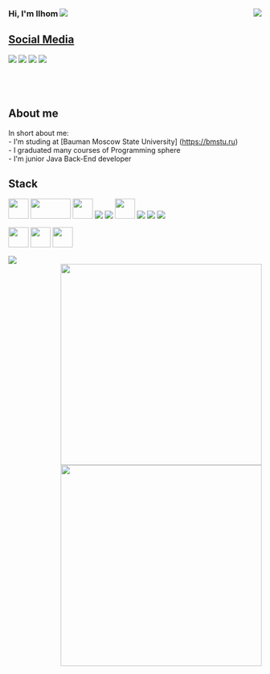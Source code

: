 ### Hi, I'm Ilhom  <img src="https://img.icons8.com/color/20/000000/instagram-verification-badge.png"/><a href="" target="_blank"> <img align="right" src="https://komarev.com/ghpvc/?username=NazirovJr"/>

<h2>Social Media</h2>
<a href="https://t.me/NJR_Ilhom" target="_blank"><img src="https://img.icons8.com/color/40/000000/telegram-app--v4.png"/></a>
<a href="https://www.linkedin.com/in/ilhomjon-nazirov-133a5a1b7" target="_blank"><img src="https://img.icons8.com/color/40/000000/linkedin-circled--v2.png"/></a>
<a href="https://vk.com/nazirovjr" target="_blank"><img src="https://img.icons8.com/color/40/000000/vk-circled.png"/></a>
<a href="https://www.instagram.com/nazirov_jr" target="_blank"><img src="https://img.icons8.com/color/40/000000/instagram-new--v1.png"/></a>

 
 
 
<br /><h2><br />About me</h2> 
In short about me:
<br/>- I'm studing at [Bauman Moscow State University] (https://bmstu.ru)
<br/>- I graduated many courses of Programming sphere
<br/>- I'm junior Java Back-End developer 
      




<div>   
 <h2>Stack</h2>
 <img src = "https://media4.giphy.com/media/KzJkzjggfGN5Py6nkT/giphy.gif" width = "40px" height = "40px"> 
<img src = "https://media.giphy.com/media/kH1DBkPNyZPOk0BxrM/giphy.gif" width = "80px" height = "40px">

<a target="_blank" rel="noopener noreferrer" href="https://code.visualstudio.com/">
<img src = "https://media4.giphy.com/media/IdyAQJVN2kVPNUrojM/giphy.gif" width = "40px" height = "40px"></a> 
<a target="_blank" rel="noopener noreferrer" href="https://visualstudio.microsoft.com/ru/"><img src="https://img.icons8.com/fluency/42/000000/visual-studio-2019.png"/></a> 
 <a target="_blank" rel="noopener noreferrer" href="https://www.jetbrains.com/ru-ru/"><img src="https://img.icons8.com/color/40/000000/intellij-idea.png"/></a>  



 <img src = "https://media.giphy.com/media/LMt9638dO8dftAjtco/giphy.gif" width = "40px" height = "40px"> 
 <img src="https://img.icons8.com/nolan/40/java-coffee-cup-logo.png"/> 
 <img src="https://img.icons8.com/color/40/000000/c-plus-plus-logo.png"/> 
 <img src="https://img.icons8.com/color/40/000000/c-programming.png"/>


<a target="_blank" rel="noopener noreferrer" href="https://spring.io/"><img src = "https://media.giphy.com/media/cKQL1TXPeWeXdVpB45/giphy.gif" width = "40px" height = "40px"></a> 
<a target="_blank" rel="noopener noreferrer" href="https://ru.reactjs.org/"><img src = "https://media.giphy.com/media/eNAsjO55tPbgaor7ma/giphy.gif" width = "40px" height = "40px"></a> 
<a target="_blank" rel="noopener noreferrer" href="https://nodejs.org/en/"><img src = "https://media.giphy.com/media/kdFc8fubgS31b8DsVu/giphy.gif" width = "40px" height = "40px"></a>

<img src="https://img.icons8.com/fluency/45/000000/mysql-logo.png"/> 
</div>
 
 <div>
  <img width="400px" align="right" src="https://github-readme-stats.vercel.app/api/top-langs/?username=NazirovJr&theme=algolia&count_private=true&hide=html&layout=compact" />  
  <br />
<img width="400px" align="right" src="https://github-readme-stats.vercel.app/api?username=NazirovJr&theme=algolia&show_icons=true&hide_border=true&count_private=true&layout=compact" />  	
</div>
<!--
**NazirovJr/NazirovJr** is a ✨ _special_ ✨ repository because its `README.md` (this file) appears on your GitHub profile.

Here are some ideas to get you started:

- 🔭 I’m currently working on ...
- 🌱 I’m currently learning ...
- 👯 I’m looking to collaborate on ...
- 🤔 I’m looking for help with ...
- 💬 Ask me about ...
- 📫 How to reach me: ...
- 😄 Pronouns: ...
- ⚡ Fun fact: ...
-->
